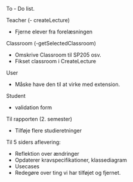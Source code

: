 To - Do list. 

Teacher 
(- createLecture)
- Fjerne elever fra forelæsningen 

Classroom
(-getSelectedClassroom)
- Omskrive Classroom til SP205 osv. 
- Fikset classroom i CreateLecture 

User 
- Måske have den til at virke med extension. 

Student
- validation form 

Til rapporten (2. semester)
- Tilføje flere studieretninger 


Til 5 siders aflevering: 
- Reflektion over ændringer
- Opdaterer kravspecifikationer, klassediagram
- Usecases
- Redegøre over ting vi har tilføjet og fjernet. 